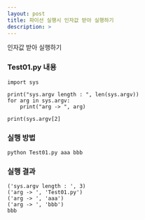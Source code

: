 ```yaml
---
layout: post
title: 파이선 실행시 인자값 받아 실행하기
description: > 
---
```


인자값 받아 실행하기  

### Test01.py 내용 
~~~
import sys

print("sys.argv length : ", len(sys.argv))
for arg in sys.argv:
    print("arg -> ", arg)

print(sys.argv[2]
~~~

### 실행 방법
~~~
python Test01.py aaa bbb
~~~

### 실행 결과
~~~
('sys.argv length : ', 3)
('arg -> ', 'Test01.py')
('arg -> ', 'aaa')
('arg -> ', 'bbb')
bbb
~~~